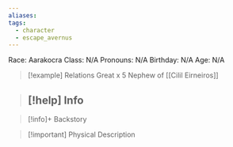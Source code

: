 ```yaml
---
aliases: 
tags:
  - character
  - escape_avernus
---
```

Race: Aarakocra
Class: N/A
Pronouns: N/A
Birthday: N/A
Age: N/A

>[!example] Relations
> Great x 5 Nephew of [[Cilil Eirneiros]]

>[!help] Info
> - 
>

>[!info]+ Backstory
>

>[!important] Physical Description